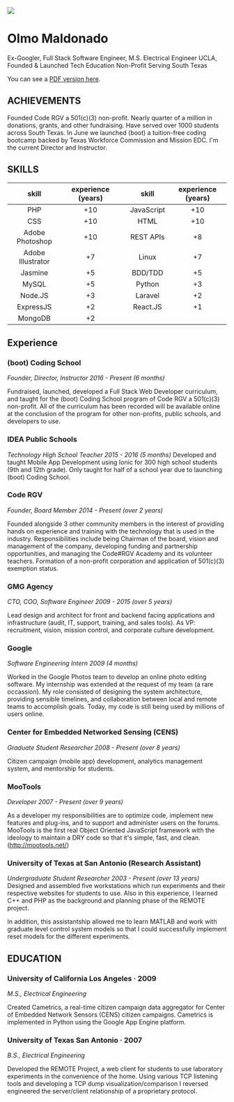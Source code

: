 ![](https://avatars1.githubusercontent.com/u/27246)

# Olmo Maldonado
Ex-Googler, Full Stack Software Engineer, M.S. Electrical Engineer UCLA, Founded & Launched Tech Education Non-Profit Serving South Texas

You can see a [PDF version here](https://github.com/ibolmo/resume/blob/master/resume.pdf). 

## ACHIEVEMENTS

Founded Code RGV a 501(c)(3) non-profit. Nearly quarter of a million in donations, grants, and other fundraising. Have served over 1000 students across South Texas. In June we launched (boot) a tuition-free coding bootcamp backed by Texas Workforce Commission and Mission EDC. I'm the current Director and Instructor.

## SKILLS
| skill | experience (years) | | skill | experience (years) |
|:---:|:---:|---|:---:|:---:|
| PHP   | +10 | | JavaScript | +10 | 
| CSS | +10 | | HTML | +10 |
| Adobe Photoshop | +10 | | REST APIs | +8 |
| Adobe Illustrator | +7 | | Linux | +7 |
| Jasmine | +5 | | BDD/TDD | +5 |
| MySQL | +5 | | Python | +3 |
| Node.JS | +3 | | Laravel | +2 |
| ExpressJS | +2 | | React.JS | +1 |
| MongoDB | +2 | | | | 

## Experience

### (boot) Coding School
_Founder, Director, Instructor 2016 - Present (6 months)_

Fundraised, launched, developed a Full Stack Web Developer curriculum, and taught for the (boot) Coding School program of Code RGV a 501(c)(3) non-profit. All of the curriculum has been recorded will be available online at the conclusion of the program for other non-profits, public schools, and developers to use.

### IDEA Public Schools
_Technology High School Teacher 2015 - 2016 (5 months)_
Developed and taught Mobile App Development using Ionic for 300 high school students (9th and 12th grade). Only taught for half of a school year due to launching (boot) Coding School.

### Code RGV
_Founder, Board Member 2014 - Present (over 2 years)_

Founded alongside 3 other community members in the interest of providing hands on experience and training with the technology that is used in the industry. Responsibilities include being Chairman of the board, vision and management of the company, developing funding and partnership opportunities, and managing the Code#RGV Academy and its volunteer teachers. Formation of a non-profit corporation and application of 501(c)(3) exemption status.

### GMG Agency
_CTO, COO, Software Engineer 2009 - 2015 (over 5 years)_

Lead design and architect for front and backend facing applications and infrastructure (audit, IT, support, training, and sales tools). As VP: recruitment, vision, mission control, and corporate culture development.

### Google
_Software Engineering Intern 2009 (4 months)_

Worked in the Google Photos team to develop an online photo editing software. My internship was extended at the request of my team (a rare occassion). My role consisted of designing the system architecture, providing sensible timelines, and collaboration between local and remote teams to accomplish goals. Today, my code is still being used by millions of users online.

### Center for Embedded Networked Sensing (CENS)
_Graduate Student Researcher 2008 - Present (over 8 years)_

Citizen campaign (mobile app) development, analytics management system, and mentorship for students.

### MooTools
_Developer 2007 - Present (over 9 years)_

As a developer my responsibilities are to optimize code, implement new features and plug-ins, and to support and administer users on the forums. MooTools is the first real Object Oriented JavaScript framework with the ideology to maintain a DRY code so that it's simple, fast, and clean. (http://mootools.net/)

### University of Texas at San Antonio (Research Assistant)
_Undergraduate Student Researcher 2003 - Present (over 13 years)_
Designed and assembled five workstations which run experiments and their respective websites for students to use. Also in this experience, I learned C++ and PHP as the background and planning phase of the REMOTE project.

In addition, this assistantship allowed me to learn MATLAB and work with graduate level control system models so that I could successfully implement reset models for the different experiments.


## EDUCATION

### University of California Los Angeles · 2009
_M.S., Electrical Engineering_

Created Cametrics, a real-time citizen campaign data aggregator for Center of Embedded Network Sensors (CENS) citizen campaigns. Cametrics is implemented in Python using the Google App Engine platform.


### University of Texas San Antonio · 2007
_B.S., Electrical Engineering_

Developed the REMOTE Project, a web client for students to use laboratory experiments in the convenience of the home. Using various TCP listening tools and developing a TCP dump visualization/comparison I reversed engineered the server/client relationship of a proprietary protocol.
